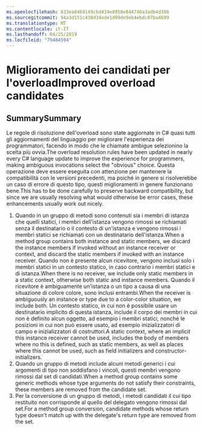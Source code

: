 ```yaml
---
ms.openlocfilehash: 833ea0469149cbd434e8950e844740a3adb4d386
ms.sourcegitcommit: 94a3d151c438d34ede1d99de9eb4ebdc07ba4699
ms.translationtype: MT
ms.contentlocale: it-IT
ms.lasthandoff: 04/25/2019
ms.locfileid: "79484594"
---
```

# <a name="improved-overload-candidates"></a><span data-ttu-id="90acf-101">Miglioramento dei candidati per l'overload</span><span class="sxs-lookup"><span data-stu-id="90acf-101">Improved overload candidates</span></span>

## <a name="summary"></a><span data-ttu-id="90acf-102">Summary</span><span class="sxs-lookup"><span data-stu-id="90acf-102">Summary</span></span>
[summary]: #summary

<span data-ttu-id="90acf-103">Le regole di risoluzione dell'overload sono state aggiornate in C# quasi tutti gli aggiornamenti del linguaggio per migliorare l'esperienza dei programmatori, facendo in modo che le chiamate ambigue selezionino la scelta più ovvia.</span><span class="sxs-lookup"><span data-stu-id="90acf-103">The overload resolution rules have been updated in nearly every C# language update to improve the experience for programmers, making ambiguous invocations select the "obvious" choice.</span></span> <span data-ttu-id="90acf-104">Questa operazione deve essere eseguita con attenzione per mantenere la compatibilità con le versioni precedenti, ma poiché in genere si risolverebbe un caso di errore di questo tipo, questi miglioramenti in genere funzionano bene.</span><span class="sxs-lookup"><span data-stu-id="90acf-104">This has to be done carefully to preserve backward compatibility, but since we are usually resolving what would otherwise be error cases, these enhancements usually work out nicely.</span></span>

1. <span data-ttu-id="90acf-105">Quando in un gruppo di metodi sono contenuti sia i membri di istanza che quelli statici, i membri dell'istanza vengono rimossi se richiamati senza il destinatario o il contesto di un'istanza e vengono rimossi i membri statici se richiamati con un destinatario dell'istanza.</span><span class="sxs-lookup"><span data-stu-id="90acf-105">When a method group contains both instance and static members, we discard the instance members if invoked without an instance receiver or context, and discard the static members if invoked with an instance receiver.</span></span> <span data-ttu-id="90acf-106">Quando non è presente alcun ricevitore, vengono inclusi solo i membri statici in un contesto statico, in caso contrario i membri statici e di istanza.</span><span class="sxs-lookup"><span data-stu-id="90acf-106">When there is no receiver, we include only static members in a static context, otherwise both static and instance members.</span></span> <span data-ttu-id="90acf-107">Quando il ricevitore è ambiguamente un'istanza o un tipo a causa di una situazione di colore colore, sono inclusi entrambi.</span><span class="sxs-lookup"><span data-stu-id="90acf-107">When the receiver is ambiguously an instance or type due to a color-color situation, we include both.</span></span> <span data-ttu-id="90acf-108">Un contesto statico, in cui non è possibile usare un destinatario implicito di questa istanza, include il corpo dei membri in cui non è definito alcun oggetto, ad esempio i membri statici, nonché le posizioni in cui non può essere usato, ad esempio inizializzatori di campo e inizializzatori di costruttori.</span><span class="sxs-lookup"><span data-stu-id="90acf-108">A static context, where an implicit this instance receiver cannot be used, includes the body of members where no this is defined, such as static members, as well as places where this cannot be used, such as field initializers and constructor-initializers.</span></span>
2. <span data-ttu-id="90acf-109">Quando un gruppo di metodi include alcuni metodi generici i cui argomenti di tipo non soddisfano i vincoli, questi membri vengono rimossi dal set di candidati.</span><span class="sxs-lookup"><span data-stu-id="90acf-109">When a method group contains some generic methods whose type arguments do not satisfy their constraints, these members are removed from the candidate set.</span></span>
3. <span data-ttu-id="90acf-110">Per la conversione di un gruppo di metodi, i metodi candidati il cui tipo restituito non corrisponde al quello del delegato vengono rimossi dal set.</span><span class="sxs-lookup"><span data-stu-id="90acf-110">For a method group conversion, candidate methods whose return type doesn't match up with the delegate's return type are removed from the set.</span></span>
